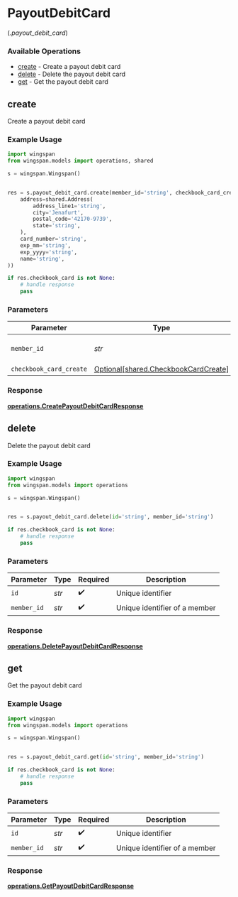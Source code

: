 # PayoutDebitCard
(*.payout_debit_card*)

### Available Operations

* [create](#create) - Create a payout debit card
* [delete](#delete) - Delete the payout debit card
* [get](#get) - Get the payout debit card

## create

Create a payout debit card

### Example Usage

```python
import wingspan
from wingspan.models import operations, shared

s = wingspan.Wingspan()


res = s.payout_debit_card.create(member_id='string', checkbook_card_create=shared.CheckbookCardCreate(
    address=shared.Address(
        address_line1='string',
        city='Jenafurt',
        postal_code='42170-9739',
        state='string',
    ),
    card_number='string',
    exp_mm='string',
    exp_yyyy='string',
    name='string',
))

if res.checkbook_card is not None:
    # handle response
    pass
```

### Parameters

| Parameter                                                                          | Type                                                                               | Required                                                                           | Description                                                                        |
| ---------------------------------------------------------------------------------- | ---------------------------------------------------------------------------------- | ---------------------------------------------------------------------------------- | ---------------------------------------------------------------------------------- |
| `member_id`                                                                        | *str*                                                                              | :heavy_check_mark:                                                                 | Unique identifier of a member                                                      |
| `checkbook_card_create`                                                            | [Optional[shared.CheckbookCardCreate]](../../models/shared/checkbookcardcreate.md) | :heavy_minus_sign:                                                                 | N/A                                                                                |


### Response

**[operations.CreatePayoutDebitCardResponse](../../models/operations/createpayoutdebitcardresponse.md)**


## delete

Delete the payout debit card

### Example Usage

```python
import wingspan
from wingspan.models import operations

s = wingspan.Wingspan()


res = s.payout_debit_card.delete(id='string', member_id='string')

if res.checkbook_card is not None:
    # handle response
    pass
```

### Parameters

| Parameter                     | Type                          | Required                      | Description                   |
| ----------------------------- | ----------------------------- | ----------------------------- | ----------------------------- |
| `id`                          | *str*                         | :heavy_check_mark:            | Unique identifier             |
| `member_id`                   | *str*                         | :heavy_check_mark:            | Unique identifier of a member |


### Response

**[operations.DeletePayoutDebitCardResponse](../../models/operations/deletepayoutdebitcardresponse.md)**


## get

Get the payout debit card

### Example Usage

```python
import wingspan
from wingspan.models import operations

s = wingspan.Wingspan()


res = s.payout_debit_card.get(id='string', member_id='string')

if res.checkbook_card is not None:
    # handle response
    pass
```

### Parameters

| Parameter                     | Type                          | Required                      | Description                   |
| ----------------------------- | ----------------------------- | ----------------------------- | ----------------------------- |
| `id`                          | *str*                         | :heavy_check_mark:            | Unique identifier             |
| `member_id`                   | *str*                         | :heavy_check_mark:            | Unique identifier of a member |


### Response

**[operations.GetPayoutDebitCardResponse](../../models/operations/getpayoutdebitcardresponse.md)**

